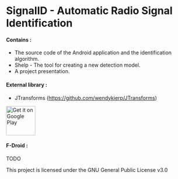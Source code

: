 # SignalID - Automatic Radio Signal Identification

#### Contains :  
- The source code of the Android application and the identification algorithm.  
- Shelp - The tool for creating a new detection model.  
- A project presentation.

#### External library :  
- JTransforms (https://github.com/wendykierp/JTransforms)  

<a href="https://play.google.com/store/apps/details?id=com.tortillum.signalid"><img alt="Get it on Google Play" height="80" src="/docs/images/badge_googleplay.png"></a>

#### F-Droid :  
TODO

This project is licensed under the GNU General Public License v3.0
